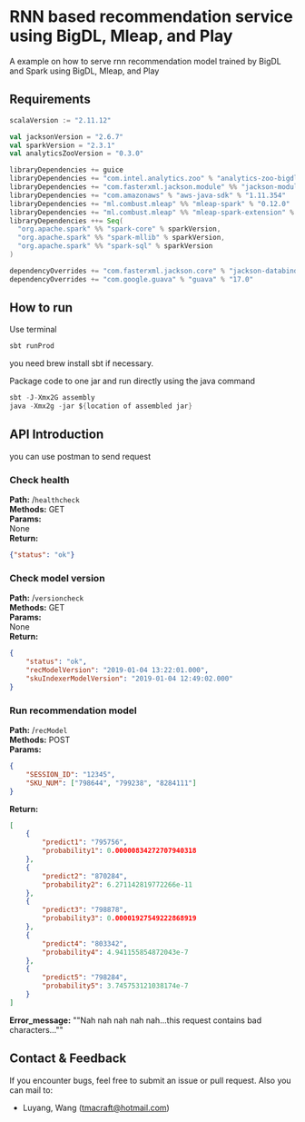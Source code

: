 # RNN based recommendation service using BigDL, Mleap, and Play
A example on how to serve rnn recommendation model trained by BigDL and Spark using BigDL, Mleap, and Play

## Requirements
```scala
scalaVersion := "2.11.12"

val jacksonVersion = "2.6.7"
val sparkVersion = "2.3.1"
val analyticsZooVersion = "0.3.0"

libraryDependencies += guice
libraryDependencies += "com.intel.analytics.zoo" % "analytics-zoo-bigdl_0.7.1-spark_2.3.1" % analyticsZooVersion
libraryDependencies += "com.fasterxml.jackson.module" %% "jackson-module-scala" % jacksonVersion
libraryDependencies += "com.amazonaws" % "aws-java-sdk" % "1.11.354"
libraryDependencies += "ml.combust.mleap" %% "mleap-spark" % "0.12.0"
libraryDependencies += "ml.combust.mleap" %% "mleap-spark-extension" % "0.12.0"
libraryDependencies ++= Seq(
  "org.apache.spark" %% "spark-core" % sparkVersion,
  "org.apache.spark" %% "spark-mllib" % sparkVersion,
  "org.apache.spark" %% "spark-sql" % sparkVersion
)

dependencyOverrides += "com.fasterxml.jackson.core" % "jackson-databind" % jacksonVersion
dependencyOverrides += "com.google.guava" % "guava" % "17.0"
```

## How to run
Use terminal
```bash
sbt runProd
``` 
you need brew install sbt if necessary.

Package code to one jar and run directly using the java command
```scala
sbt -J-Xmx2G assembly
java -Xmx2g -jar ${location of assembled jar}
```

## API Introduction
you can use postman to send request

### Check health
**Path:** /`healthcheck`  
**Methods:** GET  
**Params:**  
None  
**Return:**
```json
{"status": "ok"}
```

### Check model version
**Path:** /`versioncheck`  
**Methods:** GET  
**Params:**  
None  
**Return:**
```json
{
    "status": "ok",
    "recModelVersion": "2019-01-04 13:22:01.000",
    "skuIndexerModelVersion": "2019-01-04 12:49:02.000"
}
```

### Run recommendation model
**Path:** /`recModel`  
**Methods:** POST  
**Params:**  
```json
{
    "SESSION_ID": "12345",
    "SKU_NUM": ["798644", "799238", "8284111"]
}
``` 
**Return:**
```json
[
    {
        "predict1": "795756",
        "probability1": 0.00000834272707940318
    },
    {
        "predict2": "870284",
        "probability2": 6.271142819772266e-11
    },
    {
        "predict3": "798878",
        "probability3": 0.00001927549222868919
    },
    {
        "predict4": "803342",
        "probability4": 4.941155854872043e-7
    },
    {
        "predict5": "798284",
        "probability5": 3.745753121038174e-7
    }
]
```  
**Error_message:** ""Nah nah nah nah nah...this request contains bad characters...""

## Contact & Feedback

 If you encounter bugs, feel free to submit an issue or pull request.
 Also you can mail to:
 * Luyang, Wang (tmacraft@hotmail.com)



